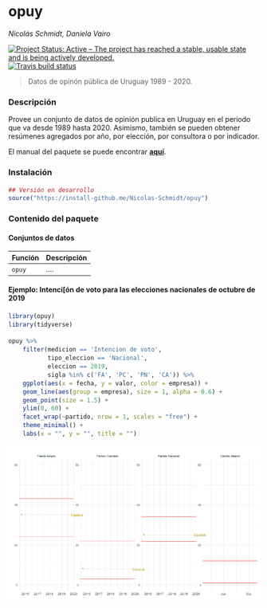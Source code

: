 
<!-- README.md is generated from README.Rmd. Please edit that file -->

# opuy

*Nicolás Schmidt, Daniela Vairo*

<!-- badges: start -->

[![Project Status: Active – The project has reached a stable, usable
state and is being actively
developed.](https://www.repostatus.org/badges/latest/active.svg)](https://www.repostatus.org/#active)
[![Travis build
status](https://travis-ci.com/Nicolas-Schmidt/opuy.svg?branch=master)](https://travis-ci.com/Nicolas-Schmidt/opuy)
<!-- badges: end -->

> Datos de opinón pública de Uruguay 1989 - 2020.

### Descripción

Provee un conjunto de datos de opinión publica en Uruguay en el periodo
que va desde 1989 hasta 2020. Asimismo, también se pueden obtener
resúmenes agregados por año, por elección, por consultora o por
indicador.

El manual del paquete se puede encontrar
[**aquí**](https://github.com/Nicolas-Schmidt/Boreluy/blob/master/man/figures/Manual_opuy.pdf).

### Instalación

``` r
## Versión en desarrollo
source("https://install-github.me/Nicolas-Schmidt/opuy")
```

### Contenido del paquete

#### Conjuntos de datos

| Función | Descripción |
| ------- | ----------- |
| `opuy`  | ….          |

#### Ejemplo: Intenci\[ón de voto para las elecciones nacionales de octubre de 2019

``` r
library(opuy)
library(tidyverse)

opuy %>%
    filter(medicion == 'Intencion de voto',
           tipo_eleccion == 'Nacional',
           eleccion == 2019,
           sigla %in% c('FA', 'PC', 'PN', 'CA')) %>%
    ggplot(aes(x = fecha, y = valor, color = empresa)) +
    geom_line(aes(group = empresa), size = 1, alpha = 0.6) +
    geom_point(size = 1.5) +
    ylim(0, 60) +
    facet_wrap(~partido, nrow = 1, scales = "free") +
    theme_minimal() +
    labs(x = "", y = "", title = "")
```

<img src='man/figures/iv2019.gif'/>

